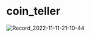 # coin_teller
![Record_2022-11-11-21-10-44](https://user-images.githubusercontent.com/109033080/201928030-6c045a29-6425-4cd6-8865-f6f477d17440.gif)
